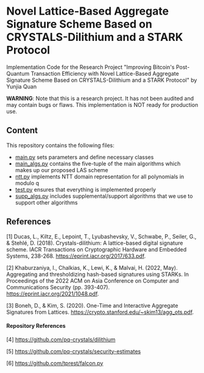 # Novel Lattice-Based Aggregate Signature Scheme Based on CRYSTALS-Dilithium and a STARK Protocol
Implementation Code for the Research Project "Improving Bitcoin's Post-Quantum Transaction Efficiency with Novel Lattice-Based Aggregate Signature Scheme Based on CRYSTALS-Dilithium and a STARK Protocol" by Yunjia Quan

**WARNING**: Note that this is a research project. It has not been audited and may contain bugs or flaws. This implementation is NOT ready for production use.

## Content
This repository contains the following files: 
- [main.py](main.py) sets parameters and define necessary classes
- [main_algs.py](main_algs.py) contains the five-tuple of the main algorithms which makes up our proposed LAS scheme
- [ntt.py](ntt.py) implements NTT domain representation for all polynomials in modulo q
- [test.py](test.py) ensures that everything is implemented properly
- [supp_algs.py](supp_algs.py) includes supplemental/support algorithms that we use to support other algorithms

## References
[1] Ducas, L., Kiltz, E., Lepoint, T., Lyubashevsky, V., Schwabe, P., Seiler, G., & Stehlé, D. (2018). Crystals-dilithium: A lattice-based digital signature scheme. IACR Transactions on Cryptographic Hardware and Embedded Systems, 238-268. https://eprint.iacr.org/2017/633.pdf. 

[2] Khaburzaniya, I., Chalkias, K., Lewi, K., & Malvai, H. (2022, May). Aggregating and thresholdizing hash-based signatures using STARKs. In Proceedings of the 2022 ACM on Asia Conference on Computer and Communications Security (pp. 393-407). https://eprint.iacr.org/2021/1048.pdf.

[3] Boneh, D., & Kim, S. (2020). One-Time and Interactive Aggregate Signatures from Lattices. https://crypto.stanford.edu/~skim13/agg_ots.pdf.

#### Repository References
[4] https://github.com/pq-crystals/dilithium

[5] https://github.com/pq-crystals/security-estimates

[6] https://github.com/tprest/falcon.py
